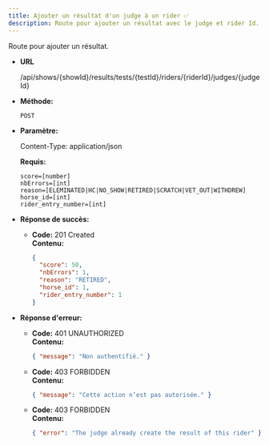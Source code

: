 ```yaml
---
title: Ajouter un résultat d'un judge à un rider ✅
description: Route pour ajouter un résultat avec le judge et rider Id.
---
```


Route pour ajouter un résultat.

- **URL**

  /api/shows/{showId}/results/tests/{testId}/riders/{riderId}/judges/{judgeId}

- **Méthode:**

  `POST`

- **Paramètre:**

  Content-Type: application/json

  **Requis:**<br>

    `score=[number]`<br>
    `nbErrors=[int]`<br>
    `reason=[ELEMINATED|HC|NO_SHOW|RETIRED|SCRATCH|VET_OUT|WITHDREW]`<br>
    `horse_id=[int]`<br>
    `rider_entry_number=[int]`<br>

- **Réponse de succès:**

  - **Code:** 201 Created <br>
    **Contenu:**<br>
    ```json
    {
      "score": 50,
      "nbErrors": 1,
      "reason": "RETIRED",
      "horse_id": 1,
      "rider_entry_number": 1
    }
    ```

- **Réponse d'erreur:**

  - **Code:** 401 UNAUTHORIZED <br />
      **Contenu:** 
      ```json
      { "message": "Non authentifié." }
      ```

  - **Code:** 403 FORBIDDEN <br />
    **Contenu:** 
    ```json
    { "message": "Cette action n’est pas autorisée." }
    ```
  - **Code:** 403 FORBIDDEN <br />
    **Contenu:** 
    ```json
    { "error": "The judge already create the result of this rider" }
    ```